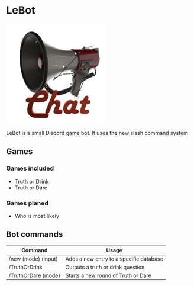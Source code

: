 # LeBot
![LeBot Logo](https://github.com/RaffaelSchaefer/LeBot/blob/master/Icons/Chat_small.png?raw=true)

LeBot is a small Discord game bot.
It uses the new slash command system

## Games

### Games included

- Truth or Drink
- Truth or Dare

### Games planed

- Who is most likely

## Bot commands

|Command|Usage|
|--|--|
| /new (mode) (input) | Adds a new entry to a specific database |
| /TruthOrDrink | Outputs a truth or drink question |
| /TruthOrDare (mode) | Starts a new round of Truth or Dare |
